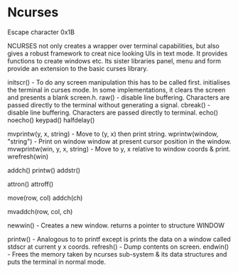# Ncurses

Escape character 0x1B

NCURSES not only creates a wrapper over terminal capabilities, but also gives a robust framework to creat nice looking UIs in text mode. It provides functions to create windows etc. Its sister libraries panel, menu and form provide an extension to the basic curses library.


initscr() - To do any screen manipulation this has to be called first. initialises the terminal in curses mode. In some implementations, it clears the screen and presents a blank screen.h.
raw() - disable line buffering. Characters are passed directly to the terminal without generating a signal.
cbreak() - disable line buffering. Characters are passed directly to terminal.
echo()
noecho()
keypad()
halfdelay()


mvprintw(y, x, string) - Move to (y, x) then print string.
wprintw(window, "string") - Print on window window at present cursor position in the window.
mvwprintw(win, y, x, string) - Move to y, x relative to window coords & print.
wrefresh(win)

addch()
printw()
addstr()

attron()
attroff()

move(row, col)
addch(ch)

mvaddch(row, col, ch)

newwin() - Creates a new window. returns a pointer to structure WINDOW



printw() - Analogous to to printf except is prints the data on a window called stdscr at current y x coords.
refresh() - Dump contents on screen.
endwin() - Frees the memory taken by ncurses sub-system & its data structures and puts the terminal in normal mode.
